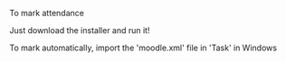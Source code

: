 To mark attendance

Just download the installer and run it!

To mark automatically, import the 'moodle.xml' file in 'Task' in Windows
